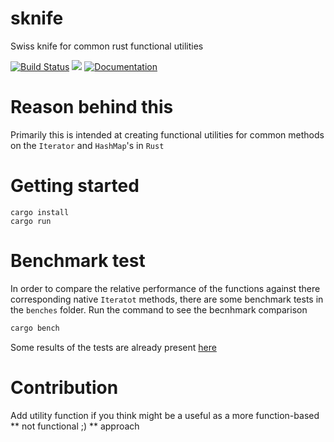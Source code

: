 # sknife
Swiss knife for common rust functional utilities

[![Build Status](https://travis-ci.org/addityasingh/sknife.svg?branch=master)](https://travis-ci.org/addityasingh/sknife)
[![](http://meritbadge.herokuapp.com/sknife)](https://crates.io/crates/sknife)
[![Documentation](https://docs.rs/sknife/badge.svg)](https://docs.rs/sknife/)

# Reason behind this
Primarily this is intended at creating functional utilities for common methods on the `Iterator` and `HashMap`'s in `Rust`

# Getting started
```
cargo install
cargo run
```

# Benchmark test
In order to compare the relative performance of the functions against there corresponding native `Iteratot` methods, there are some benchmark tests in the `benches` folder. Run the command to see the becnhmark comparison

```rust
cargo bench
```

Some results of the tests are already present [here](https://github.com/addityasingh/sknife/blob/master/benches/RESULT.md)

# Contribution
Add utility function if you think might be a useful as a more function-based ** not functional ;) ** approach
